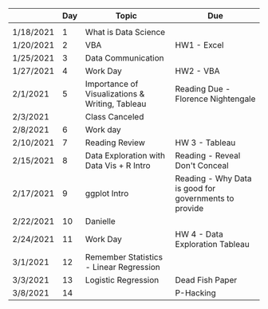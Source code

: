 &nbsp;|Day|Topic|Due|
---|---|---|---|
||||
1/18/2021|1|What is Data Science ||
1/20/2021|2|VBA|HW1 - Excel|
1/25/2021|3|Data Communication||
1/27/2021|4|Work Day|HW2 - VBA|
2/1/2021|5|Importance of Visualizations & Writing, Tableau|Reading Due - Florence Nightengale|
2/3/2021||Class Canceled ||
2/8/2021|6|Work day||
2/10/2021|7|Reading Review|HW 3 - Tableau|
2/15/2021|8|Data Exploration with Data Vis + R Intro|Reading - Reveal Don't Conceal|
2/17/2021|9|ggplot Intro|Reading - Why Data is good for governments to provide|
2/22/2021|10|Danielle||
2/24/2021|11|Work Day|HW 4 - Data Exploration Tableau|
3/1/2021|12|Remember Statistics - Linear Regression||
3/3/2021|13|Logistic Regression|Dead Fish Paper|
3/8/2021|14||P-Hacking|
